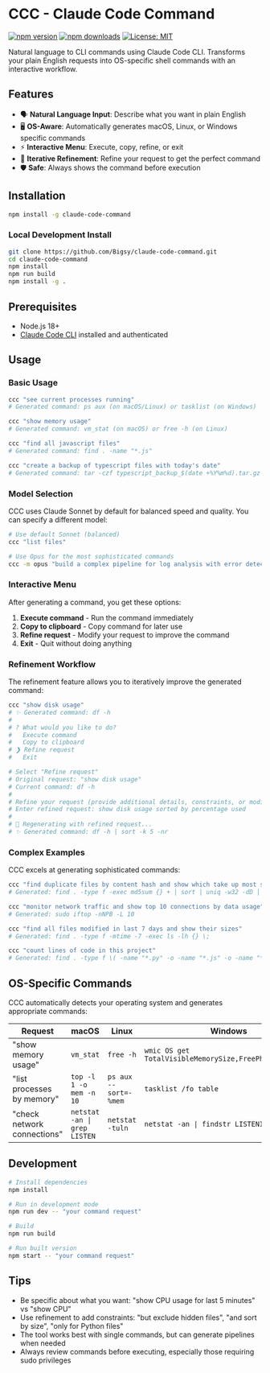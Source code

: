 # CCC - Claude Code Command

[![npm version](https://badge.fury.io/js/claude-code-command.svg)](https://badge.fury.io/js/claude-code-command)
[![npm downloads](https://img.shields.io/npm/dm/claude-code-command.svg)](https://www.npmjs.com/package/claude-code-command)
[![License: MIT](https://img.shields.io/badge/License-MIT-yellow.svg)](https://opensource.org/licenses/MIT)

Natural language to CLI commands using Claude Code CLI. Transforms your plain English requests into OS-specific shell commands with an interactive workflow.

## Features

- 🗣️ **Natural Language Input**: Describe what you want in plain English
- 🖥️ **OS-Aware**: Automatically generates macOS, Linux, or Windows specific commands
- ⚡ **Interactive Menu**: Execute, copy, refine, or exit
- 🔄 **Iterative Refinement**: Refine your request to get the perfect command
- 🛡️ **Safe**: Always shows the command before execution

## Installation

```bash
npm install -g claude-code-command
```

### Local Development Install

```bash
git clone https://github.com/Bigsy/claude-code-command.git
cd claude-code-command
npm install
npm run build
npm install -g .
```

## Prerequisites

- Node.js 18+
- [Claude Code CLI](https://docs.anthropic.com/en/docs/claude-code) installed and authenticated

## Usage

### Basic Usage

```bash
ccc "see current processes running"
# Generated command: ps aux (on macOS/Linux) or tasklist (on Windows)

ccc "show memory usage"
# Generated command: vm_stat (on macOS) or free -h (on Linux)

ccc "find all javascript files"
# Generated command: find . -name "*.js"

ccc "create a backup of typescript files with today's date"
# Generated command: tar -czf typescript_backup_$(date +%Y%m%d).tar.gz $(find . -name "*.ts")
```

### Model Selection

CCC uses Claude Sonnet by default for balanced speed and quality. You can specify a different model:

```bash
# Use default Sonnet (balanced)
ccc "list files"

# Use Opus for the most sophisticated commands
ccc -m opus "build a complex pipeline for log analysis with error detection"
```

### Interactive Menu

After generating a command, you get these options:

1. **Execute command** - Run the command immediately
2. **Copy to clipboard** - Copy command for later use
3. **Refine request** - Modify your request to improve the command
4. **Exit** - Quit without doing anything

### Refinement Workflow

The refinement feature allows you to iteratively improve the generated command:

```bash
ccc "show disk usage"
# ✨ Generated command: df -h
# 
# ? What would you like to do?
#   Execute command
#   Copy to clipboard
# ❯ Refine request
#   Exit

# Select "Refine request"
# Original request: "show disk usage"
# Current command: df -h
# 
# Refine your request (provide additional details, constraints, or modifications):
# Enter refined request: show disk usage sorted by percentage used
#
# 🔄 Regenerating with refined request...
# ✨ Generated command: df -h | sort -k 5 -nr
```

### Complex Examples

CCC excels at generating sophisticated commands:

```bash
ccc "find duplicate files by content hash and show which take up most space"
# Generated: find . -type f -exec md5sum {} + | sort | uniq -w32 -dD | cut -c 35- | xargs -I {} du -h {} | sort -hr

ccc "monitor network traffic and show top 10 connections by data usage"
# Generated: sudo iftop -nNPB -L 10

ccc "find all files modified in last 7 days and show their sizes"
# Generated: find . -type f -mtime -7 -exec ls -lh {} \;

ccc "count lines of code in this project"
# Generated: find . -type f \( -name "*.py" -o -name "*.js" -o -name "*.ts" ... \) -exec wc -l {} + | awk '{total += $1} END {print total}'
```

## OS-Specific Commands

CCC automatically detects your operating system and generates appropriate commands:

| Request | macOS | Linux | Windows |
|---------|-------|--------|---------|
| "show memory usage" | `vm_stat` | `free -h` | `wmic OS get TotalVisibleMemorySize,FreePhysicalMemory` |
| "list processes by memory" | `top -l 1 -o mem -n 10` | `ps aux --sort=-%mem` | `tasklist /fo table` |
| "check network connections" | `netstat -an \| grep LISTEN` | `netstat -tuln` | `netstat -an \| findstr LISTENING` |

## Development

```bash
# Install dependencies
npm install

# Run in development mode
npm run dev -- "your command request"

# Build
npm run build

# Run built version
npm start -- "your command request"
```

## Tips

- Be specific about what you want: "show CPU usage for last 5 minutes" vs "show CPU"
- Use refinement to add constraints: "but exclude hidden files", "and sort by size", "only for Python files"
- The tool works best with single commands, but can generate pipelines when needed
- Always review commands before executing, especially those requiring sudo privileges